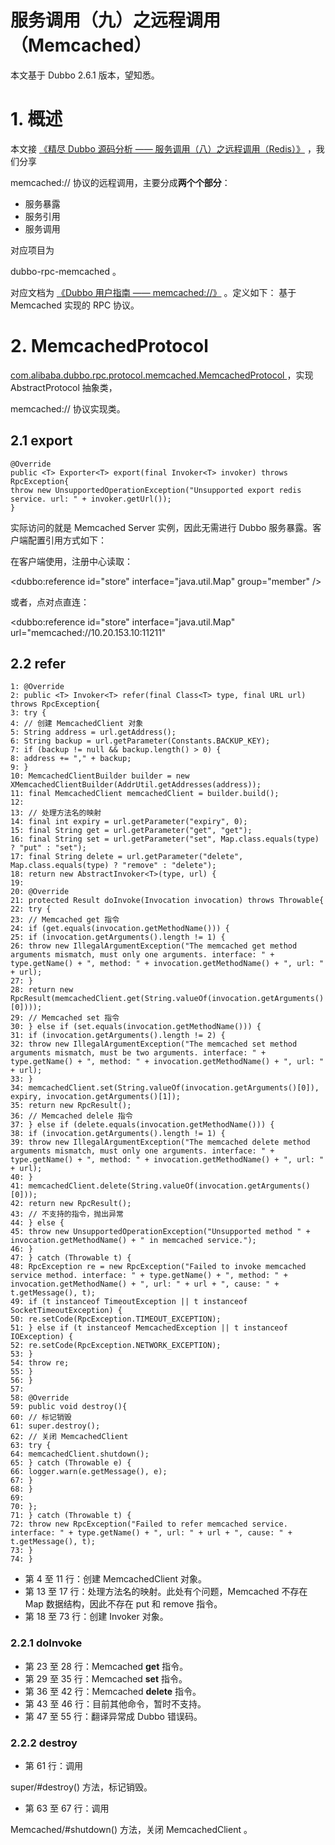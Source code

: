 # 服务调用（九）之远程调用（Memcached）

本文基于 Dubbo 2.6.1 版本，望知悉。

# 1. 概述

本文接 [《精尽 Dubbo 源码分析 —— 服务调用（八）之远程调用（Redis）》](http://svip.iocoder.cn/Dubbo/rpc-redis/?self) ，我们分享

memcached://
协议的远程调用，主要分成**两个个部分**：

* 服务暴露
* 服务引用
* 服务调用

对应项目为

dubbo-rpc-memcached
。

对应文档为 [《Dubbo 用户指南 —— memcached://》](http://dubbo.apache.org/zh-cn/docs/user/references/protocol/memcached.html) 。定义如下：
基于 Memcached 实现的 RPC 协议。

# 2. MemcachedProtocol

[
com.alibaba.dubbo.rpc.protocol.memcached.MemcachedProtocol
](https://github.com/YunaiV/dubbo/blob/master/dubbo-rpc/dubbo-rpc-memcached/src/main/java/com/alibaba/dubbo/rpc/protocol/memcached/MemcachedProtocol.java) ，实现 AbstractProtocol 抽象类，

memcached://
协议实现类。

## 2.1 export

```
@Override
public <T> Exporter<T> export(final Invoker<T> invoker) throws RpcException{
throw new UnsupportedOperationException("Unsupported export redis service. url: " + invoker.getUrl());
}
```

实际访问的就是 Memcached Server 实例，因此无需进行 Dubbo 服务暴露。客户端配置引用方式如下：

在客户端使用，注册中心读取：

<dubbo:reference id="store" interface="java.util.Map" group="member" />

或者，点对点直连：

<dubbo:reference id="store" interface="java.util.Map" url="memcached://10.20.153.10:11211"

## 2.2 refer

```
1: @Override
2: public <T> Invoker<T> refer(final Class<T> type, final URL url) throws RpcException{
3: try {
4: // 创建 MemcachedClient 对象
5: String address = url.getAddress();
6: String backup = url.getParameter(Constants.BACKUP_KEY);
7: if (backup != null && backup.length() > 0) {
8: address += "," + backup;
9: }
10: MemcachedClientBuilder builder = new XMemcachedClientBuilder(AddrUtil.getAddresses(address));
11: final MemcachedClient memcachedClient = builder.build();
12:
13: // 处理方法名的映射
14: final int expiry = url.getParameter("expiry", 0);
15: final String get = url.getParameter("get", "get");
16: final String set = url.getParameter("set", Map.class.equals(type) ? "put" : "set");
17: final String delete = url.getParameter("delete", Map.class.equals(type) ? "remove" : "delete");
18: return new AbstractInvoker<T>(type, url) {
19:
20: @Override
21: protected Result doInvoke(Invocation invocation) throws Throwable{
22: try {
23: // Memcached get 指令
24: if (get.equals(invocation.getMethodName())) {
25: if (invocation.getArguments().length != 1) {
26: throw new IllegalArgumentException("The memcached get method arguments mismatch, must only one arguments. interface: " + type.getName() + ", method: " + invocation.getMethodName() + ", url: " + url);
27: }
28: return new RpcResult(memcachedClient.get(String.valueOf(invocation.getArguments()[0])));
29: // Memcached set 指令
30: } else if (set.equals(invocation.getMethodName())) {
31: if (invocation.getArguments().length != 2) {
32: throw new IllegalArgumentException("The memcached set method arguments mismatch, must be two arguments. interface: " + type.getName() + ", method: " + invocation.getMethodName() + ", url: " + url);
33: }
34: memcachedClient.set(String.valueOf(invocation.getArguments()[0]), expiry, invocation.getArguments()[1]);
35: return new RpcResult();
36: // Memcached delele 指令
37: } else if (delete.equals(invocation.getMethodName())) {
38: if (invocation.getArguments().length != 1) {
39: throw new IllegalArgumentException("The memcached delete method arguments mismatch, must only one arguments. interface: " + type.getName() + ", method: " + invocation.getMethodName() + ", url: " + url);
40: }
41: memcachedClient.delete(String.valueOf(invocation.getArguments()[0]));
42: return new RpcResult();
43: // 不支持的指令，抛出异常
44: } else {
45: throw new UnsupportedOperationException("Unsupported method " + invocation.getMethodName() + " in memcached service.");
46: }
47: } catch (Throwable t) {
48: RpcException re = new RpcException("Failed to invoke memcached service method. interface: " + type.getName() + ", method: " + invocation.getMethodName() + ", url: " + url + ", cause: " + t.getMessage(), t);
49: if (t instanceof TimeoutException || t instanceof SocketTimeoutException) {
50: re.setCode(RpcException.TIMEOUT_EXCEPTION);
51: } else if (t instanceof MemcachedException || t instanceof IOException) {
52: re.setCode(RpcException.NETWORK_EXCEPTION);
53: }
54: throw re;
55: }
56: }
57:
58: @Override
59: public void destroy(){
60: // 标记销毁
61: super.destroy();
62: // 关闭 MemcachedClient
63: try {
64: memcachedClient.shutdown();
65: } catch (Throwable e) {
66: logger.warn(e.getMessage(), e);
67: }
68: }
69:
70: };
71: } catch (Throwable t) {
72: throw new RpcException("Failed to refer memcached service. interface: " + type.getName() + ", url: " + url + ", cause: " + t.getMessage(), t);
73: }
74: }
```

* 第 4 至 11 行：创建 MemcachedClient 对象。
* 第 13 至 17 行：处理方法名的映射。此处有个问题，Memcached 不存在 Map 数据结构，因此不存在 put 和 remove 指令。
* 第 18 至 73 行：创建 Invoker 对象。

### 2.2.1 doInvoke

* 第 23 至 28 行：Memcached **get** 指令。
* 第 29 至 35 行：Memcached **set** 指令。
* 第 36 至 42 行：Memcached **delete** 指令。
* 第 43 至 46 行：目前其他命令，暂时不支持。
* 第 47 至 55 行：翻译异常成 Dubbo 错误码。

### 2.2.2 destroy

* 第 61 行：调用

super/#destroy()
方法，标记销毁。
* 第 63 至 67 行：调用

Memcached/#shutdown()
方法，关闭 MemcachedClient 。